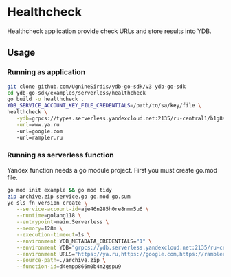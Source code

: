 # Healthcheck

Healthcheck application provide check URLs and store results into YDB.

## Usage

### Running as application

```bash
git clone github.com/UgnineSirdis/ydb-go-sdk/v3 ydb-go-sdk
cd ydb-go-sdk/examples/serverless/healthcheck
go build -o healthcheck .
YDB_SERVICE_ACCOUNT_KEY_FILE_CREDENTIALS=/path/to/sa/key/file \
healthcheck \
   -ydb=grpcs://types.serverless.yandexcloud.net:2135/ru-central1/b1g8skpblkos03malf3s/etn01f8gv9an9sedo9fu \
   -url=www.ya.ru
   -url=google.com
   -url=rampler.ru
```

### Running as serverless function
Yandex function needs a go module project. First you must create go.mod file.
```bash
go mod init example && go mod tidy
zip archive.zip service.go go.mod go.sum
yc sls fn version create \
   --service-account-id=aje46n285h0re8nmm5u6 \
   --runtime=golang118 \
   --entrypoint=main.Serverless \
   --memory=128m \
   --execution-timeout=1s \
   --environment YDB_METADATA_CREDENTIALS="1" \
   --environment YDB="grpcs://ydb.serverless.yandexcloud.net:2135/ru-central1/b1g8skpblkos03malf3s/etnpa7o3qltdfgu9vsap" \
   --environment URLS="https://ya.ru,https://google.com,https://rambler.ru" \
   --source-path=./archive.zip \
   --function-id=d4empp866m0b4m2gspu9
```
